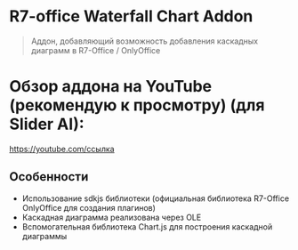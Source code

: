 # R7-office Waterfall Chart Addon
> Аддон, добавляющий возможность добавления каскадных диаграмм в R7-Office / OnlyOffice


# Обзор аддона на YouTube (рекомендую к просмотру) (для Slider AI):
https://youtube.com/ссылка


## Особенности
* Использование sdkjs библиотеки (официальная библиотека R7-Office OnlyOffice для создания плагинов)
* Каскадная диаграмма реализована через OLE
* Вспомогательная библиотека Chart.js для построения каскадной диаграммы
